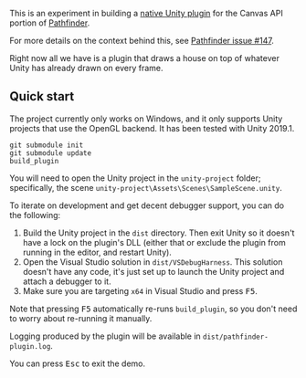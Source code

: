 This is an experiment in building a [native Unity plugin][] for the Canvas API
portion of [Pathfinder][].

For more details on the context behind this, see 
[Pathfinder issue #147](https://github.com/pcwalton/pathfinder/issues/147).

Right now all we have is a plugin that draws a house on top of whatever
Unity has already drawn on every frame.

## Quick start

The project currently only works on Windows, and it only supports
Unity projects that use the OpenGL backend. It has been tested
with Unity 2019.1.

```
git submodule init
git submodule update
build_plugin
```

You will need to open the Unity project in the `unity-project` folder;
specifically, the scene `unity-project\Assets\Scenes\SampleScene.unity`.

To iterate on development and get decent debugger support, you can
do the following:

1. Build the Unity project in the `dist` directory. Then exit Unity so it
   doesn't have a lock on the plugin's DLL (either that or exclude the
   plugin from running in the editor, and restart Unity).
2. Open the Visual Studio solution in `dist/VSDebugHarness`. This solution
   doesn't have any code, it's just set up to launch the Unity project
   and attach a debugger to it.
3. Make sure you are targeting `x64` in Visual Studio and press <kbd>F5</kbd>.

Note that pressing <kbd>F5</kbd> automatically re-runs `build_plugin`, so you
don't need to worry about re-running it manually.

Logging produced by the plugin will be available in `dist/pathfinder-plugin.log`.

You can press <kbd>Esc</kbd> to exit the demo.

[native Unity plugin]: https://docs.unity3d.com/Manual/NativePlugins.html
[Pathfinder]: https://github.com/pcwalton/pathfinder

